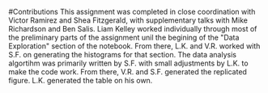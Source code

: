 #Contributions
This assignment was completed in close coordination with Victor Ramirez and Shea Fitzgerald, with supplementary talks with Mike Richardson and Ben Salis. Liam Kelley worked individually through most of the preliminary parts of the assignment unil the begining of the "Data Exploration" section of the notebook. From there, L.K. and V.R. worked with S.F. on generating the histograms for that section. The data analysis algortihm was primarily written by S.F. with small adjustments by L.K. to make the code work. From there, V.R. and S.F. generated the replicated figure. L.K. generated the table on his own.
